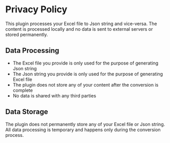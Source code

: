 # Privacy Policy

This plugin processes your Excel file to Json string and vice-versa. The content is processed locally and no data is sent to external servers or stored permanently.

## Data Processing

- The Excel file you provide is only used for the purpose of generating Json string
- The Json string you provide is only used for the purpose of generating Excel file
- The plugin does not store any of your content after the conversion is complete
- No data is shared with any third parties

## Data Storage

The plugin does not permanently store any of your Excel file or Json string. All data processing is temporary and happens only during the conversion process.
